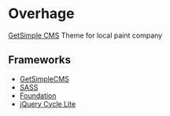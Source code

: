 Overhage
========

[GetSimple CMS](http://get-simple.info/) Theme for local paint company

Frameworks
----------
- [GetSimpleCMS](http://get-simple.info/)
- [SASS](http://sass-lang.com/)
- [Foundation](http://foundation.zurb.com/)
- [jQuery Cycle Lite](http://www.malsup.com/jquery/cycle/lite/)
